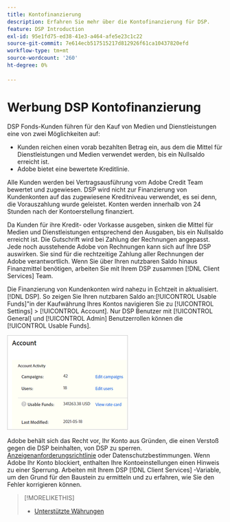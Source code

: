 ```yaml
---
title: Kontofinanzierung
description: Erfahren Sie mehr über die Kontofinanzierung für DSP.
feature: DSP Introduction
exl-id: 95e1fd75-ed38-41e3-a464-afe5e23c1c22
source-git-commit: 7e614ecb517515217d812926f61ca10437820efd
workflow-type: tm+mt
source-wordcount: '260'
ht-degree: 0%

---
```


# Werbung DSP Kontofinanzierung

DSP Fonds-Kunden führen für den Kauf von Medien und Dienstleistungen eine von zwei Möglichkeiten auf:

* Kunden reichen einen vorab bezahlten Betrag ein, aus dem die Mittel für Dienstleistungen und Medien verwendet werden, bis ein Nullsaldo erreicht ist.
* Adobe bietet eine bewertete Kreditlinie.

Alle Kunden werden bei Vertragsausführung vom Adobe Credit Team bewertet und zugewiesen. DSP wird nicht zur Finanzierung von Kundenkonten auf das zugewiesene Kreditniveau verwendet, es sei denn, die Vorauszahlung wurde geleistet. Konten werden innerhalb von 24 Stunden nach der Kontoerstellung finanziert.

Da Kunden für ihre Kredit- oder Vorkasse ausgeben, sinken die Mittel für Medien und Dienstleistungen entsprechend den Ausgaben, bis ein Nullsaldo erreicht ist. Die Gutschrift wird bei Zahlung der Rechnungen angepasst. Jede noch ausstehende Adobe von Rechnungen kann sich auf Ihre DSP auswirken. Sie sind für die rechtzeitige Zahlung aller Rechnungen der Adobe verantwortlich. Wenn Sie über Ihren nutzbaren Saldo hinaus Finanzmittel benötigen, arbeiten Sie mit Ihrem DSP zusammen [!DNL Client Services] Team.

Die Finanzierung von Kundenkonten wird nahezu in Echtzeit in aktualisiert. [!DNL DSP]. So zeigen Sie Ihren nutzbaren Saldo an:[!UICONTROL Usable Funds]&quot;in der Kaufwährung Ihres Kontos navigieren Sie zu [!UICONTROL Settings] > [!UICONTROL Account]. Nur DSP Benutzer mit [!UICONTROL General] und [!UICONTROL Admin] Benutzerrollen können die [!UICONTROL Usable Funds].

![Verwendbare Mittel für ein Konto](/help/dsp/assets/account-usable-funds.png)

Adobe behält sich das Recht vor, Ihr Konto aus Gründen, die einen Verstoß gegen die DSP beinhalten, von DSP zu sperren. [Anzeigenanforderungsrichtlinie](/help/policies/ad-requirements-policy.md) oder Datenschutzbestimmungen. Wenn Adobe Ihr Konto blockiert, enthalten Ihre Kontoeinstellungen einen Hinweis zu einer Sperrung. Arbeiten mit Ihrem DSP [!DNL Client Services] -Variable, um den Grund für den Baustein zu ermitteln und zu erfahren, wie Sie den Fehler korrigieren können.

>[!MORELIKETHIS]
>
>* [Unterstützte Währungen](/help/dsp/currency.md)

